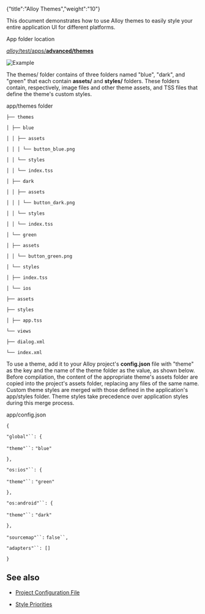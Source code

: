 {"title":"Alloy Themes","weight":"10"} 

This document demonstrates how to use Alloy themes to easily style your entire application UI for different platforms.

App folder location

[_alloy_/test/apps/**advanced/themes**](https://github.com/appcelerator/alloy/tree/master/samples/apps/advanced/themes/)

![Example](/Images/appc/download/attachments/41845677/Example.png)

The themes/ folder contains of three folders named "blue", "dark", and "green" that each contain **assets/** and **styles/** folders. These folders contain, respectively, image files and other theme assets, and TSS files that define the theme's custom styles.

app/themes folder

`├── themes`

`│ ├── blue`

`│ │ ├── assets`

`│ │ │ └── button_blue.png`

`│ │ └── styles`

`│ │ └── index.tss`

`│ ├── dark`

`│ │ ├── assets`

`│ │ │ └── button_dark.png`

`│ │ └── styles`

`│ │ └── index.tss`

`│ └── green`

`│ ├── assets`

`│ │ └── button_green.png`

`│ └── styles`

`│ ├── index.tss`

`│ └── ios`

`├── assets`

`├── styles`

`│ ├── app.tss`

`└── views`

`├── dialog.xml`

`└── index.xml`

To use a theme, add it to your Alloy project's **config.json** file with "theme" as the key and the name of the theme folder as the value, as shown below. Before compilation, the content of the appropriate theme's assets folder are copied into the project's assets folder, replacing any files of the same name. Custom theme styles are merged with those defined in the application's app/styles folder. Theme styles take precedence over application styles during this merge process.

app/config.json

`{`

`"global"``: {`

`"theme"``:` `"blue"`

`},`

`"os:ios"``: {`

`"theme"``:` `"green"`

`},`

`"os:android"``: {`

`"theme"``:` `"dark"`

`},`

`"sourcemap"``:` `false``,`

`"adapters"``: []`

`}`

## See also

*   [Project Configuration File](/docs/appc/Alloy_Framework/Alloy_Guide/Alloy_Test_Apps/Basics/Project_Configuration_File/)
    
*   [Style Priorities](/docs/appc/Alloy_Framework/Alloy_Guide/Alloy_Views/Alloy_Styles_and_Themes/#Stylepriorities)